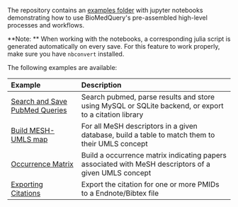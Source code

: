 The repository contains an [examples folder](https://github.com/bcbi/BioMedQuery.jl/tree/master/examples)
with jupyter notebooks demonstrating how to use BioMedQuery's pre-assembled high-level processes and workflows.

**Note: ** When working with the notebooks, a corresponding julia script is generated automatically on every save. For this feature to work properly, make sure you have `nbconvert` installed.

The following examples are available:

| Example                                 | Description                   |
| :-------                                | :----------                   |
| [Search and Save PubMed Queries](./example1.md) | Search pubmed, parse results and store using MySQL or SQLite backend, or export to a  citation library|
| [Build MESH-UMLS map](./example2.md) | For all MeSH descriptors in a given database, build a table to match them to their UMLS concept|
| [Occurrence Matrix](./example3.md) | Build a occurrence matrix indicating papers associated with MeSH descriptors of a given UMLS concept |
| [Exporting Citations](./example4.md) | Export the citation for one or more PMIDs to a Endnote/Bibtex file|

